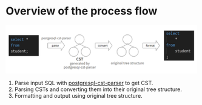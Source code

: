 # Overview of the process flow

<img src="../../images/process_flow.png"/>

1. Parse input SQL with [postgresql-cst-parser](https://github.com/future-architect/postgresql-cst-parser) to get CST.
2. Parsing CSTs and converting them into their original tree structure.
3. Formatting and output using original tree structure.
